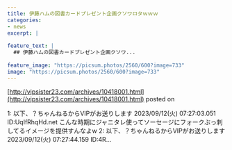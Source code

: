 ```yaml
---
title: 伊藤ハムの図書カードプレゼント企画クソワロタｗｗｗ
categories:
- news
excerpt: |
  
feature_text: |
  ## 伊藤ハムの図書カードプレゼント企画クソワ...
  
feature_image: "https://picsum.photos/2560/600?image=733"
image: "https://picsum.photos/2560/600?image=733"
---
```


[http://vipsister23.com/archives/10418001.html](http://vipsister23.com/archives/10418001.html)
posted on 

<!--more-->

1: 以下、？ちゃんねるからVIPがお送りします 2023/09/12(火) 07:27:03.051 ID:UqIfRhqHd.net こんな時期にジャニタレ使ってソーセージにフォークぶっ刺してるイメージを提供すんなよw 2: 以下、？ちゃんねるからVIPがお送りします 2023/09/12(火) 07:27:44.159 ID:4R...
